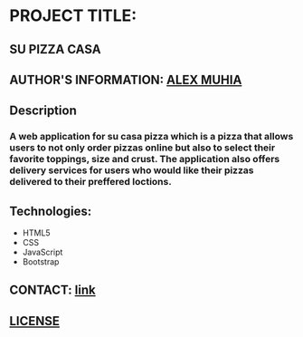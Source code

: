 # PROJECT TITLE: 
## SU PIZZA CASA
## AUTHOR'S INFORMATION: [ALEX MUHIA](https://github.com/Theo-44/su-pizza-casa.git)
## Description 
### A web application for su casa pizza which is a pizza that allows users to not only order pizzas online but also to select their favorite toppings, size and crust. The application also offers delivery services for users who would like their pizzas delivered to their preffered loctions.
## Technologies:
+ HTML5
+ CSS
+ JavaScript
+ Bootstrap
## CONTACT: [link](000-000-000) 
## [LICENSE](/home/alex/Documents/moringa-school-projects/pizza-casa/LICENSE)
